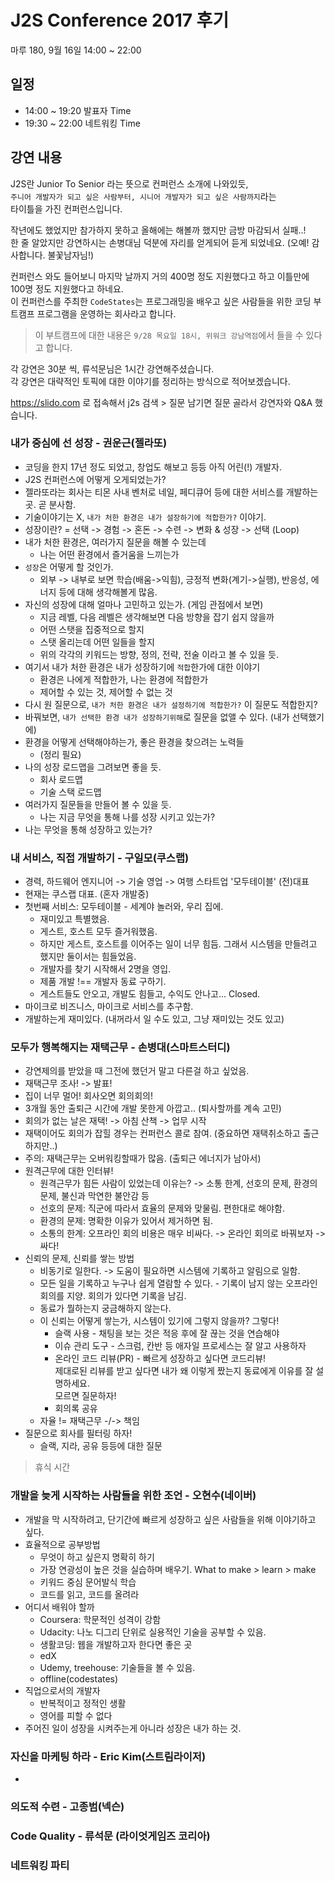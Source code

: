 # J2S Conference 2017 후기
마루 180, 9월 16일 14:00 ~ 22:00

## 일정
- 14:00 ~ 19:20 발표자 Time
- 19:30 ~ 22:00 네트워킹 Time

## 강연 내용

J2S란 Junior To Senior 라는 뜻으로 컨퍼런스 소개에 나와있듯,  
`주니어 개발자가 되고 싶은 사람부터, 시니어 개발자가 되고 싶은 사람까지`라는  
타이틀을 가진 컨퍼런스입니다.

작년에도 했었지만 참가하지 못하고 올해에는 해볼까 했지만 금방 마감되서 실패..!  
한 줄 알았지만 강연하시는 손병대님 덕분에 자리를 얻게되어 듣게 되었네요. (오예! 감사합니다. 불꽃남자님!)

컨퍼런스 와도 들어보니 마지막 날까지 거의 400명 정도 지원했다고 하고 이틀만에 100명 정도 지원했다고 하네요.  
이 컨퍼런스를 주최한 `CodeStates`는 프로그래밍을 배우고 싶은 사람들을 위한 코딩 부트캠프 프로그램을 운영하는 회사라고 합니다.

> 이 부트캠프에 대한 내용은 `9/28 목요일 18시, 위워크 강남역점`에서 들을 수 있다고 합니다.

각 강연은 30분 씩, 류석문님은 1시간 강연해주셨습니다.  
각 강연은 대략적인 토픽에 대한 이야기를 정리하는 방식으로 적어보겠습니다.

https://slido.com 로 접속해서 j2s 검색 > 질문 남기면 질문 골라서 강연자와 Q&A 했습니다. 

### 내가 중심에 선 성장 - 권운근(젤라또)

- 코딩을 한지 17년 정도 되었고, 창업도 해보고 등등 아직 어린(!) 개발자.
- J2S 컨퍼런스에 어떻게 오게되었는가?
- 젤라또라는 회사는 티몬 사내 벤처로 네일, 페디큐어 등에 대한 서비스를 개발하는 곳. 곧 분사함.
- 기술이야기는 X, `내가 처한 환경은 내가 설장하기에 적합한가?` 이야기.
- 성장이란? = 선택 -> 경험 -> 혼돈 -> 수련 -> 변화 & 성장 -> 선택 (Loop)
- 내가 처한 환경은, 여러가지 질문을 해볼 수 있는데
  - 나는 어떤 환경에서 즐거움을 느끼는가
- `성장`은 어떻게 할 것인가. 
  - 외부 -> 내부로 보면 학습(배움->익힘), 긍정적 변화(계기->실행), 반응성, 에너지 등에 대해 생각해볼게 많음.
- 자신의 성장에 대해 얼마나 고민하고 있는가. (게임 관점에서 보면)
  - 지금 레벨, 다음 레벨은 생각해보면 다음 방향을 잡기 쉽지 않을까
  - 어떤 스탯을 집중적으로 할지
  - 스탯 올리는데 어떤 일들을 할지
  - 위의 각각의 키워드는 방향, 정의, 전략, 전술 이라고 볼 수 있을 듯.
- 여기서 내가 처한 환경은 내가 성장하기에 `적합`한가에 대한 이야기
  - 환경은 나에게 적합한가, 나는 환경에 적합한가
  - 제어할 수 있는 것, 제어할 수 없는 것
- 다시 원 질문으로, `내가 처한 환경은 내가 설정하기에 적합한가?` 이 질문도 적합한지?
- 바꿔보면, `내가 선택한 환경 내가 성장하기위해`로 질문을 없앨 수 있다. (내가 선택했기에)
- 환경을 어떻게 선택해야하는가, 좋은 환경을 찾으려는 노력들
  - (정리 필요)
- 나의 성장 로드맵을 그려보면 좋을 듯.
  - 회사 로드맵
  - 기술 스택 로드맵
- 여러가지 질문들을 만들어 볼 수 있을 듯.
  - 나는 지금 무엇을 통해 나를 성장 시키고 있는가?
- 나는 무엇을 통해 성장하고 있는가?

### 내 서비스, 직접 개발하기 - 구일모(쿠스랩)

- 경력, 하드웨어 엔지니어 -> 기술 영업 -> 여행 스타트업 '모두테이블' (전)대표
- 현재는 쿠스랩 대표. (혼자 개발중)
- 첫번째 서비스: 모두테이블 - 세계야 놀러와, 우리 집에.
  - 재미있고 특별했음.
  - 게스트, 호스트 모두 즐거워했음. 
  - 하지만 게스트, 호스트를 이어주는 일이 너무 힘듬. 그래서 시스템을 만들려고 했지만 둘이서는 힘들었음.
  - 개발자를 찾기 시작해서 2명을 영입.
  - 제품 개발 !== 개발자 동료 구하기.
  - 게스트들도 안오고, 개발도 힘들고, 수익도 안나고... Closed.
- 마이크로 비즈니스, 마이크로 서비스를 추구함.
- 개발하는게 재미있다. (내꺼라서 일 수도 있고, 그냥 재미있는 것도 있고)

### 모두가 행복해지는 재택근무 - 손병대(스마트스터디)

- 강연제의를 받았을 때 그전에 했던거 말고 다른걸 하고 싶었음.
- 재택근무 조사! -> 발표!
- 집이 너무 멀어! 회사오면 회의회의!
- 3개월 동안 출퇴근 시간에 개발 못한게 아깝고.. (퇴사할까를 계속 고민)
- 회의가 없는 날은 재택! -> 아침 산책 -> 업무 시작
- 재택이어도 회의가 잡힐 경우는 컨퍼런스 콜로 참여. (중요하면 재택취소하고 출근하지만..)
- 주의: 재택근무는 오버워킹할때가 많음. (출퇴근 에너지가 남아서)
- 원격근무에 대한 인터뷰!
  - 원격근무가 힘든 사람이 있었는데 이유는? -> 소통 한계, 선호의 문제, 환경의 문제, 불신과 막연한 불안감 등
  - 선호의 문제: 직군에 따라서 효율의 문제와 맞물림. 편한대로 해야함.
  - 환경의 문제: 명확한 이유가 있어서 제거하면 됨.
  - 소통의 한계: 오프라인 회의 비용은 매우 비싸다. -> 온라인 회의로 바꿔보자 -> 싸다!
- 신뢰의 문제, 신뢰를 쌓는 방법
  - 비동기로 일한다. -> 도움이 필요하면 시스템에 기록하고 알림으로 일함.
  - 모든 일을 기록하고 누구나 쉽게 열람할 수 있다. - 기록이 남지 않는 오프라인 회의를 지양. 회의가 있다면 기록을 남김.
  - 동료가 뭘하는지 궁금해하지 않는다.
  - 이 신뢰는 어떻게 쌓는가, 시스템이 있기에 그렇지 않을까? 그렇다!
    - 슬랙 사용 - 채팅을 보는 것은 적응 후에 잘 끊는 것을 연습해야
    - 이슈 관리 도구 - 스크럼, 칸반 등 애자일 프로세스는 잘 알고 사용하자
    - 온라인 코드 리뷰(PR) - 빠르게 성장하고 싶다면 코드리뷰!  
    제대로된 리뷰를 받고 싶다면 내가 왜 이렇게 짰는지 동료에게 이유를 잘 설명하세요.  
    모르면 질문하자!
    - 회의록 공유
  - 자율 != 재택근무 -/-> 책임
- 질문으로 회사를 필터링 하자!
  - 슬랙, 지라, 공유 등등에 대한 질문
    

> 휴식 시간

### 개발을 늦게 시작하는 사람들을 위한 조언 - 오현수(네이버)

- 개발을 막 시작하려고, 단기간에 빠르게 성장하고 싶은 사람들을 위해 이야기하고 싶다.
- 효율적으로 공부방법
  - 무엇이 하고 싶은지 명확히 하기
  - 가장 연광성이 높은 것을 실습하며 배우기. What to make > learn > make
  - 키워드 중심 문어발식 학습
  - 코드를 읽고, 코드를 올려라
- 어디서 배워야 할까
  - Coursera: 학문적인 성격이 강함
  - Udacity: 나노 디그리 단위로 실용적인 기술을 공부할 수 있음.
  - 생활코딩: 웹을 개발하고자 한다면 좋은 곳
  - edX
  - Udemy, treehouse: 기술들을 볼 수 있음.
  - offline(codestates)
- 직업으로서의 개발자
  - 반복적이고 정적인 생활
  - 영어를 피할 수 없다
- 주어진 일이 성장을 시켜주는게 아니라 성장은 내가 하는 것.

### 자신을 마케팅 하라 - Eric Kim(스트림라이저)

- 

### 의도적 수련 - 고종범(넥슨)

### Code Quality - 류석문 (라이엇게임즈 코리아)

### 네트워킹 파티